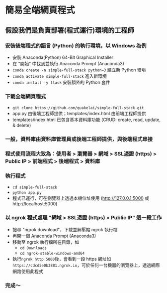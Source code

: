 # 簡易全端網頁程式
## 假設我們是負責部署(程式運行)環境的工程師
### 安裝後端程式的語言 (Python) 的執行環境，以 Windows 為例
  * 安裝 Anaconda(Python) 64-Bit Graphical Installer
  * 在 "開始" 中找到並執行 Anaconda Prompt (Anaconda3)
  * `conda create -n simple-full-stack python=3` 建立新 Python 環境
  * `conda activate simple-full-stack` 進入新環境
  * `conda install -y flask` 安裝額外的 Python 套件
### 下載全端網頁程式
  * `git clone https://github.com/quakelai/simple-full-stack.git`
  * app.py 由後端工程師提供；templates/index.html 由前端工程師提供
  * templates/index.html 已包含基本資料庫功能 (CRUD: create, read, update, & delete)
### 一般，資料庫由資料庫管理員或後端工程師提供，與後端程式串接
### 程式使用流程大致為：使用者 > 瀏覽器 > 網域 > SSL憑證 (https) > Public IP > 前端程式 > 後端程式 > 資料庫
### 執行程式
  * `cd simple-full-stack`
  * `python app.py`
  * 程式已運行，可在劉覽器上透過本機位址使用 (http://127.0.0.1:5000 或 http://localhost:5000)
### 以 ngrok 程式處理 "網域 > SSL憑證 (https) > Public IP" 這一段工作
  * 搜尋 "ngrok download"，下載並解壓縮 ngrok 執行檔
  * 再開一個 Anaconda Prompt (Anaconda3)
  * 移動至 ngrok 執行檔所在目錄，如
    * `cd Downloads`
    * `cd ngrok-stable-windows-amd64`
  * 執行`ngrok http 5000`後，會看到一段 https 網址如`https://cdcd5e0b3881.ngrok.io`，可於任何一台機器的瀏覽器上，透過網際網路使用此程式
### 完成～
